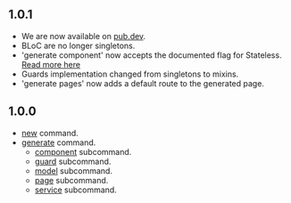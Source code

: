 ## 1.0.1

- We are now available on [pub.dev](https://pub.dev/packages/wholesome-cli).
- BLoC are no longer singletons.
- 'generate component' now accepts the documented flag for Stateless. [Read more here](https://github.com/clawstudios/wholesome-cli/blob/master/README.md#stateless-component)
- Guards implementation changed from singletons to mixins.
- 'generate pages' now adds a default route to the generated page.

## 1.0.0

- [new](https://github.com/clawstudios/wholesome-cli#new) command.
 - [generate](https://github.com/clawstudios/wholesome-cli#generate) command.
     - [component](https://github.com/clawstudios/wholesome-cli#component) subcommand.
     - [guard](https://github.com/clawstudios/wholesome-cli#guard) subcommand.
     - [model](https://github.com/clawstudios/wholesome-cli#model) subcommand.
     - [page](https://github.com/clawstudios/wholesome-cli#page) subcommand.
     - [service](https://github.com/clawstudios/wholesome-cli#service) subcommand.